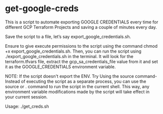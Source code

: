 # get-google-creds
This is a script to automate exporting GOOGLE CREDENTIALS every time for different GCP Terraform Projects and saving a couple of minutes every day. 


Save the script to a file, let’s say export_google_credentials.sh. 

Ensure to give execute permissions to the script using the command chmod +x export_google_credentials.sh. Then, you can run the script using ./export_google_credentials.sh in the terminal. It will look for the terraform.tfvars file, extract the gcp_sa_credentials_file value from it and set it as the GOOGLE_CREDENTIALS environment variable.


NOTE: If the script doesn't export the ENV. Try Using the source command- Instead of executing the script as a separate process, you can use the source or . command to run the script in the current shell. This way, any environment variable modifications made by the script will take effect in your current session.

Usage:  ./get_creds.sh  <file-path> 



